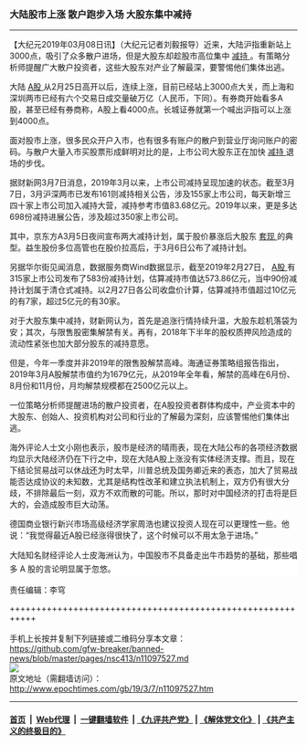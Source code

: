 ### 大陆股市上涨 散户跑步入场 大股东集中减持
------------------------

<p>
 【大纪元2019年03月08日讯】（大纪元记者刘毅报导）近来，大陆沪指重新站上3000点，吸引了众多散户进场，但是大股东却趁股市高位集中
 <a href="http://www.epochtimes.com/gb/tag/%E5%87%8F%E6%8C%81.html">
  减持
 </a>
 。有策略分析师提醒广大散户投资者，这些大股东对产业了解最深，要警惕他们集体出逃。
</p>
<p>
 大陆
 <a href="http://www.epochtimes.com/gb/tag/a%E8%82%A1.html">
  A股
 </a>
 从2月25日高开以后，连续上涨，目前已经站上3000点大关，而上海和深圳两市已经有六个交易日成交量破万亿（人民币，下同）。有券商开始看多A股，甚至已经有券商称，A股上看4000点。长城证券就第一个喊出沪指可以上涨到4000点。
</p>
<p>
 面对股市上涨，很多民众开户入市，也有很多有账户的散户到营业厅询问账户的密码。与散户大量入市买股票形成鲜明对比的是，上市公司大股东正在加快
 <a href="http://www.epochtimes.com/gb/tag/%E5%87%8F%E6%8C%81.html">
  减持
 </a>
 退场的步伐。
</p>
<p>
 据财新网3月7日消息，2019年3月以来，上市公司减持呈现加速的状态。截至3月7日，3月沪深两市已发布161则减持相关公告，涉及155家上市公司，每天新增三四十家上市公司加入减持大营，减持参考市值83.68亿元。2019年以来，更是多达698份减持进展公告，涉及超过350家上市公司。
</p>
<p>
 其中，京东方A3月5日夜间宣布两大减持计划，属于股价暴涨后大股东
 <a href="http://www.epochtimes.com/gb/tag/%E5%A5%97%E7%8E%B0.html">
  套现
 </a>
 的典型。益生股份多位高管也在股价拉高后，于3月6日公布了减持计划。
</p>
<p>
 另据华尔街见闻消息，数据服务商Wind数据显示，截至2019年2月27日，
 <a href="http://www.epochtimes.com/gb/tag/a%E8%82%A1.html">
  A股
 </a>
 有315家上市公司发布了583份减持计划，估算减持市值达573.86亿元，当中90份减持计划属于清仓式减持。以2月27日各公司收盘价计算，估算减持市值超过10亿元的有7家，超过5亿元的有30家。
</p>
<p>
 对于大股东集中减持，财新网认为，首先是追涨行情持续升温，大股东趁机落袋为安；其次，与限售股密集解禁有关。再有，2018年下半年的股权质押风险造成的流动性紧张也加大部分股东的减持意愿。
</p>
<p>
 但是，今年一季度并非2019年的限售股解禁高峰。海通证券策略组报告指出，2019年3月A股解禁市值约为1679亿元，从2019年全年看，解禁的高峰在6月份、8月份和11月份，月均解禁规模都在2500亿元以上。
</p>
<p>
 一位策略分析师提醒进场的散户投资者，在A股投资者群体构成中，产业资本中的大股东、创始人、投资机构对公司和行业的了解最为深刻，应该警惕他们集体出逃。
</p>
<p>
 海外评论人士文小刚也表示，股市是经济的晴雨表，现在大陆公布的各项经济数据均显示大陆经济仍在下行之中，现在大陆A股上涨没有实体经济支撑。而且，现在下结论贸易战可以休战还为时太早，川普总统及国务卿近来的表态，加大了贸易战能否达成协议的未知数，尤其是结构性改革和建立执法机制上，双方仍有很大分歧，不排除最后一刻，双方不欢而散的可能。所以，那时对中国经济的打击将是巨大的，会造成股市巨大动荡。
</p>
<p>
 德国商业银行新兴市场高级经济学家周浩也建议投资人现在可以更理性一些。他说：“我觉得最近A股已经涨得很快了，这个时候可以不用太急于进场。”
</p>
<p style="text-align: justify; text-justify: inter-ideograph; line-height: 18.0pt; background: white; margin: 0cm 0cm 10.0pt 0cm;">
 大陆知名财经评论人士皮海洲认为，中国股市不具备走出牛市趋势的基础，那些唱多
 <span lang="EN-US">
  A
 </span>
 股的言论明显属于忽悠。
</p>
<p>
 责任编辑：李穹
</p>

+++++++++++++++++++++++++++++++++++++++++++++++++++++++++++<br/><br/>
手机上长按并复制下列链接或二维码分享本文章：<br/>
https://github.com/gfw-breaker/banned-news/blob/master/pages/nsc413/n11097527.md <br/>
<a href='https://github.com/gfw-breaker/banned-news/blob/master/pages/nsc413/n11097527.md'><img src='https://github.com/gfw-breaker/banned-news/blob/master/pages/nsc413/n11097527.md.png'/></a> <br/>
原文地址（需翻墙访问）：http://www.epochtimes.com/gb/19/3/7/n11097527.htm


------------------------
#### [首页](https://github.com/gfw-breaker/banned-news/blob/master/README.md) &nbsp;|&nbsp; [Web代理](https://github.com/labour-camp/helloworld) &nbsp;|&nbsp; [一键翻墙软件](https://github.com/gfw-breaker/nogfw/blob/master/README.md) &nbsp;| [《九评共产党》](https://github.com/gfw-breaker/9ping.md/blob/master/README.md#九评之一评共产党是什么) | [《解体党文化》](https://github.com/gfw-breaker/jtdwh.md/blob/master/README.md) | [《共产主义的终极目的》](https://github.com/gfw-breaker/gczydzjmd.md/blob/master/README.md)

